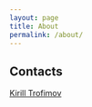 ```yaml
---
layout: page
title: About
permalink: /about/
---
```


## Contacts

<div class="LI-profile-badge"  data-version="v1" data-size="medium" data-locale="en_US" data-type="horizontal" data-theme="light" data-vanity="g3rhard"><a class="LI-simple-link" href='https://linkedin.com/in/g3rhard/en?trk=profile-badge'>Kirill Trofimov</a></div>
